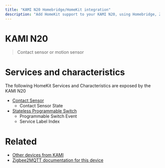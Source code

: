 ```yaml
---
title: "KAMI N20 Homebridge/HomeKit integration"
description: "Add HomeKit support to your KAMI N20, using Homebridge, Zigbee2MQTT and homebridge-z2m."
---
```

<!---
This file has been GENERATED using src/docgen/docgen.ts
DO NOT EDIT THIS FILE MANUALLY!
-->
# KAMI N20
> Contact sensor or motion sensor


# Services and characteristics
The following HomeKit Services and Characteristics are exposed by
the KAMI N20

* [Contact Sensor](../../sensors.md)
  * Contact Sensor State
* [Stateless Programmable Switch](../../action.md)
  * Programmable Switch Event
  * Service Label Index


# Related
* [Other devices from KAMI](../index.md#kami)
* [Zigbee2MQTT documentation for this device](https://www.zigbee2mqtt.io/devices/N20.html)